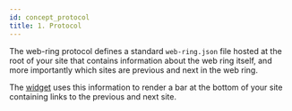 ```yaml
---
id: concept_protocol
title: 1. Protocol
---
```


The web-ring protocol defines a standard `web-ring.json` file hosted at the root of your site
that contains information about the web ring itself, and more importantly which sites are
previous and next in the web ring.

The [widget](concept_widget.md) uses this information to render a bar at the bottom of your site
containing links to the previous and next site.